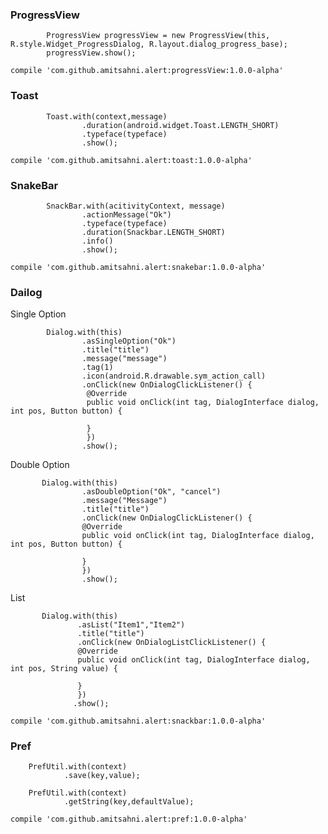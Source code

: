 ### ProgressView
```
        ProgressView progressView = new ProgressView(this, R.style.Widget_ProgressDialog, R.layout.dialog_progress_base);
        progressView.show();
```     

``
compile 'com.github.amitsahni.alert:progressView:1.0.0-alpha'
``

### Toast
```
        Toast.with(context,message)
                .duration(android.widget.Toast.LENGTH_SHORT)
                .typeface(typeface)
                .show();
```   
``
compile 'com.github.amitsahni.alert:toast:1.0.0-alpha'
``
### SnakeBar
```
        SnackBar.with(acitivityContext, message)
                .actionMessage("Ok")
                .typeface(typeface)
                .duration(Snackbar.LENGTH_SHORT)
                .info()
                .show();
```
``
compile 'com.github.amitsahni.alert:snakebar:1.0.0-alpha'
``
### Dailog
Single Option
```
        Dialog.with(this)
                .asSingleOption("Ok")
                .title("title")
                .message("message")
                .tag(1)
                .icon(android.R.drawable.sym_action_call)
                .onClick(new OnDialogClickListener() {
                 @Override
                 public void onClick(int tag, DialogInterface dialog, int pos, Button button) {
                                                         
                 }
                 })
                .show();
```
Double Option
```
       Dialog.with(this)
                .asDoubleOption("Ok", "cancel")
                .message("Message")
                .title("title")
                .onClick(new OnDialogClickListener() {
                @Override
                public void onClick(int tag, DialogInterface dialog, int pos, Button button) {
                   
                }
                })
                .show();
```
List
```
       Dialog.with(this)
               .asList("Item1","Item2")
               .title("title")
               .onClick(new OnDialogListClickListener() {
               @Override
               public void onClick(int tag, DialogInterface dialog, int pos, String value) {
               
               }
               })
              .show();
```
``
compile 'com.github.amitsahni.alert:snackbar:1.0.0-alpha'
``

### Pref
```
    PrefUtil.with(context)
            .save(key,value);
    
    PrefUtil.with(context)
            .getString(key,defaultValue);    
```
``
compile 'com.github.amitsahni.alert:pref:1.0.0-alpha'
``